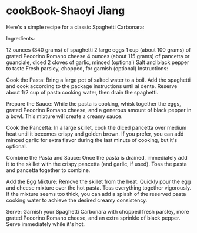 # cookBook-Shaoyi Jiang
 
Here's a simple recipe for a classic Spaghetti Carbonara:

Ingredients:

12 ounces (340 grams) of spaghetti
2 large eggs
1 cup (about 100 grams) of grated Pecorino Romano cheese
4 ounces (about 115 grams) of pancetta or guanciale, diced
2 cloves of garlic, minced (optional)
Salt and black pepper to taste
Fresh parsley, chopped, for garnish (optional)
Instructions:

Cook the Pasta: Bring a large pot of salted water to a boil. Add the spaghetti and cook according to the package instructions until al dente. Reserve about 1/2 cup of pasta cooking water, then drain the spaghetti.

Prepare the Sauce: While the pasta is cooking, whisk together the eggs, grated Pecorino Romano cheese, and a generous amount of black pepper in a bowl. This mixture will create a creamy sauce.

Cook the Pancetta: In a large skillet, cook the diced pancetta over medium heat until it becomes crispy and golden brown. If you prefer, you can add minced garlic for extra flavor during the last minute of cooking, but it's optional.

Combine the Pasta and Sauce: Once the pasta is drained, immediately add it to the skillet with the crispy pancetta (and garlic, if used). Toss the pasta and pancetta together to combine.

Add the Egg Mixture: Remove the skillet from the heat. Quickly pour the egg and cheese mixture over the hot pasta. Toss everything together vigorously. If the mixture seems too thick, you can add a splash of the reserved pasta cooking water to achieve the desired creamy consistency.

Serve: Garnish your Spaghetti Carbonara with chopped fresh parsley, more grated Pecorino Romano cheese, and an extra sprinkle of black pepper. Serve immediately while it's hot.